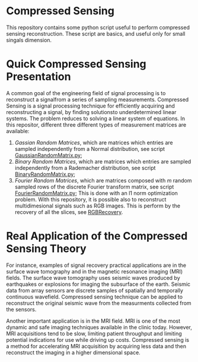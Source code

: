 # Compressed Sensing
This repository contains some python script useful to perform compressed sensing reconstruction. These script are basics, and useful only for small singals dimension.

# Quick Compressed Sensing Presentation  
A common goal of the engineering field of signal processing is to reconstruct a signalfrom a series of sampling measurements.  Compressed Sensing is a signal processing technique for efficiently acquiring and reconstructing a signal, by finding solutionsto underdetermined linear systems. The problem reduces to solving a linear system of equations. In this repositor, different three different types of measurement matrices are available: 
1. *Gassian Random Matrices*, which are matrices which entries are sampled independently from a Normal distribution, see script [GaussianRandomMatrix.py](utils/MeasurementsConstruction/GaussianRandomMatrix/GaussianRandomMatrix.py);
2. *Binary Random Matrices*, which are matrices which entries are sampled independently from a Rademacher distribution, see script [BinaryRandomMatrix.py](utils/MeasurementsConstruction/BinaryRandomMatrix/BinaryRandomMatrix.py);
3. *Fourier Random Matrices*, which are matrices composed with $m$ random sampled rows of the discrete Fourier transform matrix, see script [FourierRandomMatrix.py](utils/MeasurementsConstruction/FourierRandomMatrix/FourierRandomMatrix.py);
This is done with an l1 norm optimization problem. With this repository, it is possible also to reconstruct multidimesional signals such as RGB images. This is perform by the recovery of all the slices, see [RGBRecovery](RGBRecovery).

# Real Application of the Compressed Sensing Theory
For instance, examples of signal recovery practical applications are in the surface wave tomography and in the magnetic resonance imaging (MRI) fields. The surface wave tomography uses seismic waves produced by earthquakes or explosions for imaging the subsurface of the earth. Seismic data from array sensors are discrete samples of spatially and temporally continuous wavefield. Compressed sensing technique can be applied to reconstruct the original seismic wave from the measurments collected from the sensors. 

Another important application is in the MRI field. MRI is one of the most dynamic and safe imaging techniques available in the clinic today. However, MRI acquisitions tend to be slow, limiting patient throughput and limiting potential indications for use while driving up costs. Compressed sensing is a method for accelerating MRI acquisition by acquiring less data and then reconstruct the imaging in a higher dimensional space.